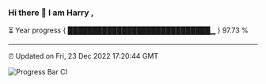 ### Hi there 👋 I am Harry , 

⏳ Year progress { █████████████████████████████▁ } 97.73 %

---

⏰ Updated on Fri, 23 Dec 2022 17:20:44 GMT

![Progress Bar CI](https://github.com/duykhang68/duykhang68/workflows/Progress%20Bar%20CI/badge.svg)
